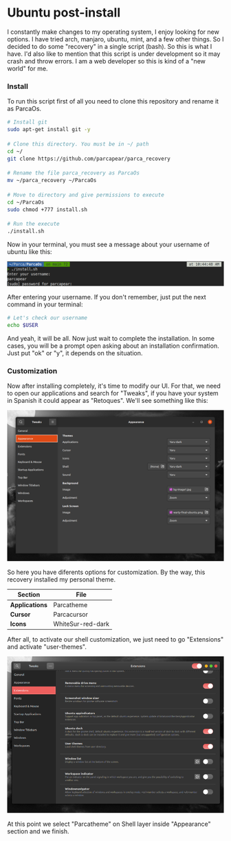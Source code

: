 # Ubuntu post-install

I constantly make changes to my operating system, I enjoy looking for new options. I have tried arch, manjaro, ubuntu, mint, and a few other things. So I decided to do some "recovery" in a single script (bash). So this is what I have. I'd also like to mention that this script is under development so it may crash and throw errors. I am a web developer so this is kind of a "new world" for me.

### Install

To run this script first of all you need to clone this repository and rename it as ParcaOs.

```bash
# Install git
sudo apt-get install git -y

# Clone this directory. You must be in ~/ path
cd ~/
git clone https://github.com/parcapear/parca_recovery

# Rename the file parca_recovery as ParcaOs
mv ~/parca_recovery ~/ParcaOs

# Move to directory and give permissions to execute
cd ~/ParcaOs
sudo chmod +777 install.sh

# Run the execute
./install.sh
```

Now in your terminal, you must see a message about your username of ubuntu like this:

<img src="./Media/terminal-info.png"></img>

After entering your username. If you don't remember, just put the next command in your terminal:

```bash
# Let's check our username
echo $USER
```
And yeah, it will be all. Now just wait to complete the installation. In some cases, you will be a prompt open asking about an installation confirmation. Just put "ok" or "y", it depends on the situation.

### Customization
Now after installing completely, it's time to modify our UI. For that, we need to open our applications and search for "Tweaks", if you have your system in Spanish it could appear as "Retoques". We'll see something like this:

<img src="./gnome-tweaks1.png"></img>

So here you have diferents options for customization. By the way, this recovery installed my personal theme.

| Section          | File              |
| ---------------- | ----------------- |
| **Applications** | Parcatheme        |
| **Cursor**       | Parcacursor       |
| **Icons**        | WhiteSur-red-dark |

After all, to activate our shell customization, we just need to go "Extensions" and activate "user-themes".

<img src="./gnome-tweaks3.png"></img>

At this point we select "Parcatheme" on Shell layer inside "Appearance" section and we finish.
